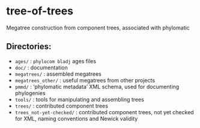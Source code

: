 tree-of-trees
=============

Megatree construction from component trees, associated with phylomatic

## Directories:

 * `ages/` : `phylocom bladj` ages files
 * `doc/` : documentation
 * `megatrees/` : assembled megatrees
 * `megatrees_other/` : useful megatrees from other projects
 * `pmmd/` : ‘phylomatic metadata’ XML schema, used for documenting
   phylogenies
 * `tools/` : tools for manipulating and assembling trees
 * `trees/` : contributed component trees
 * `trees_not-yet-checked/` : contributed component trees, not yet
   checked for XML, naming conventions and Newick validity
   
